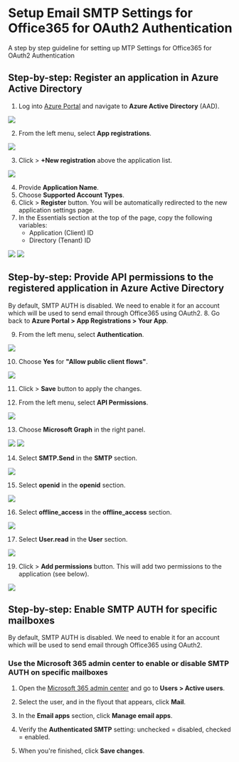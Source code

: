 # Setup Email SMTP Settings for Office365 for OAuth2 Authentication
A step by step guideline for setting up MTP Settings for Office365 for OAuth2 Authentication

## Step-by-step: Register an application in Azure Active Directory
1.  Log into [Azure Portal](https://portal.azure.com/) and navigate to **Azure Active Directory** (AAD).
<img src="./images/1.Step-1-nav-aad.png">

2. From the left menu, select **App registrations**.
<img src="./images/2.Step-2.jpg">

3. Click > **+New registration** above the application list. 
<img src="./images/3.Step-3.jpg">

4. Provide **Application Name**.
5. Choose **Supported Account Types**.
6. Click > **Register** button. You will be automatically redirected to the new application settings page.
7. In the Essentials section at the top of the page, copy the following variables:
	- Application (Client) ID
	- Directory (Tenant) ID
<img src="./images/4.Step-4.jpg">
<img src="./images/4.Step-4-2.jpg">

## Step-by-step: Provide API permissions to the registered application in **Azure Active Directory** 
By default, SMTP AUTH is disabled. We need to enable it for an account which will be used to send email through Office365 using OAuth2.
8. Go back to **Azure Portal > App Registrations > Your App**.

9. From the left menu, select **Authentication**. 
<img src="./images/9.Step-9.jpg">

10. Choose **Yes** for **"Allow public client flows"**.
<img src="./images/10.Step-10.png">

11. Click > **Save** button to apply the changes.

12. From the left menu, select **API Permissions**. 
<img src="./images/12.Step-12.png">

13. Choose **Microsoft Graph** in the right panel. 
<img src="./images/13.Step-13-1.png">
<img src="./images/13.Step-13-2.png">

14. Select **SMTP.Send** in the **SMTP** section. 
<img src="./images/14.Step-14.png">

15. Select **openid** in the **openid** section. 
<img src="./images/15.Step-15.png">

16. Select **offline_access** in the **offline_access** section. 
<img src="./images/16.Step-16.png">

17. Select **User.read** in the **User** section. 
<img src="./images/18.Step-18.png">

19. Click > **Add permissions** button. This will add two permissions to the application (see below).
<img src="./images/12.Step-12.png"> 

## Step-by-step: Enable SMTP AUTH for specific mailboxes
By default, SMTP AUTH is disabled. We need to enable it for an account which will be used to send email through Office365 using OAuth2.

### Use the Microsoft 365 admin center to enable or disable SMTP AUTH on specific mailboxes
1. Open the [Microsoft 365 admin center](https://admin.microsoft.com/) and go to **Users > Active users**.

2. Select the user, and in the flyout that appears, click **Mail**.

3. In the **Email apps** section, click **Manage email apps**.

4. Verify the **Authenticated SMTP** setting: unchecked = disabled, checked = enabled.

5. When you're finished, click **Save changes**.

